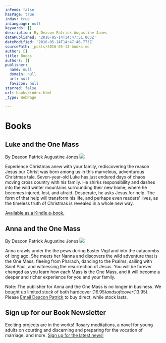 ```yaml
---
inFeed: false
hasPage: true
inNav: true
inLanguage: null
keywords: []
description: By Deacon Patrick Augustine Jones
datePublished: '2016-05-14T14:47:51.063Z'
dateModified: '2016-05-14T14:47:46.773Z'
sourcePath: _posts/2016-05-13-books.md
author: []
title: Books
authors: []
publisher:
  name: null
  domain: null
  url: null
  favicon: null
starred: false
url: books/index.html
_type: WebPage

---
```

# Books

## Luke and the One Mass

By Deacon Patrick Augustine Jones
![](https://s3-us-west-2.amazonaws.com/the-grid-img/p/07474829a3fa955d92e8ca34f3aa4f17d35a7bf1.png)

Experience Christmas anew with your family, rediscovering the reason Jesus our Christ was born among us in this marvelous, adventurous Christmas tale. Seven-year-old Luke has just endured days of chaos moving cross country with his family. He shirks responsibility and dashes into the wild winter mountains surrounding their new home, where he becomes injured, lost, and afraid. Desperate, he asks Jesus for help. The form of that help will transform his life, and perhaps even readers' lives, as the timeless truth of Christmas is revealed in a whole new way.

[Available as a Kindle e-book.][0]

## Anna and the One Mass

By Deacon Patrick Augustine Jones
![](https://s3-us-west-2.amazonaws.com/the-grid-img/p/5e9495cd1dc0245e69c0620e6ae83308185415a5.jpg)

Anna crawls under the the pews during Easter Vigil and into the catacombs of long ago. She meets her Nanna and discovers the wild adventure that is the One Mass, fleeing from Pharaoh, dancing to the Psalms, sailing with Saint Paul, and witnessing the resurrection of Jesus. You will be forever changed as you learn how each Mass is the One Mass, and it will become a deeper and richer experience for you and your family.

Note: The publisher for Anna and the One Mass is no longer in business. We bought up limited stock of both hardcover ($16.95) and softcover ($13.95). Please [Email Deacon Patrick][1] to buy direct, while stock lasts.

## Sign up for our Book Newsletter

Exciting projects are in the works! Rosary meditations, a novel for young adults on courting and discerning and preparing for the vocation of marriage, and more. [Sign up for the latest news!][2]

[0]: https://www.amazon.com/Luke-One-Mass-Christmas-Adventure-ebook/dp/B018EXKR7U?ie=UTF8&keywords=Luke%20and%20the%20one%20mass&qid=1463180393&ref_=sr_1_1&sr=8-1
[1]: mailto:lamontglen@mac.com
[2]: http://eepurl.com/b1KmcP